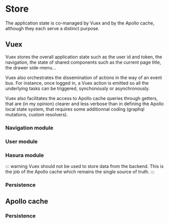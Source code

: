 # Store

The application state is co-managed by Vuex and by the Apollo cache, although they each serve a distinct purpose.

## Vuex

Vuex stores the overall application state such as the user id and token, the navigation, the state of shared components such as the current page title, the drawer side-menu...

Vuex also orchestrates the dissemination of actions in the way of an event bus. For instance, once logged in, a Vuex action is emitted so all the underlying tasks can be triggered, synchonously or asynchronously.

Vuex also facilitates the access to Apollo cache queries through getters, that are (in my opinion) clearer and less verbose than in defining the Apollo local state system, that requires some additionnal coding (graphql mutations, custom resolvers).

### Navigation module

### User module

### Hasura module

::: warning
Vuex should not be used to store data from the backend. This is the job of the Apollo cache which remains the single source of truth.
:::

### Persistence

## Apollo cache

### Persistence
